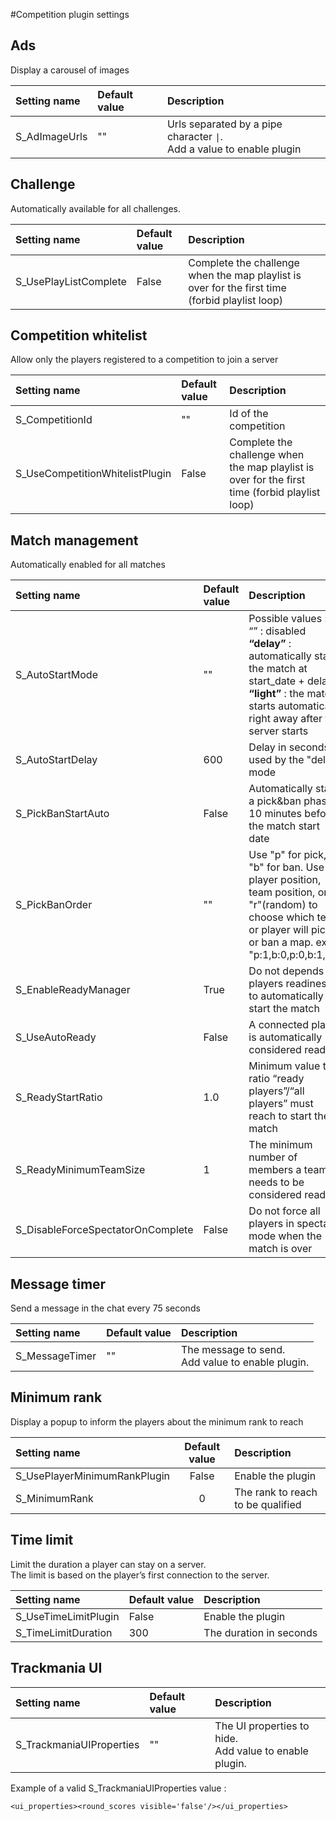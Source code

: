 #Competition plugin settings

## Ads
Display a carousel of images

| Setting name   | Default value  | Description                                                            |
|:---------------|:---------------|:-----------------------------------------------------------------------|
 | S_AdImageUrls  | ""             | Urls separated by a pipe character `\|`. <br/> Add a value to enable plugin |

## Challenge
Automatically available for all challenges.

| Setting name          | Default value  | Description                                                                                     |
|:----------------------|:---------------|:------------------------------------------------------------------------------------------------|
| S_UsePlayListComplete | False          | Complete the challenge when the map playlist is over for the first time (forbid playlist loop)  |
 

## Competition whitelist
Allow only the players registered to a competition to join a server

| Setting name                     | Default value  | Description                                                                                     |
|:---------------------------------|:---------------|:------------------------------------------------------------------------------------------------|
| S_CompetitionId                  | ""             | Id of the competition                                                                           |
| S_UseCompetitionWhitelistPlugin  | False          | Complete the challenge when the map playlist is over for the first time (forbid playlist loop)  |


## Match management
Automatically enabled for all matches

| Setting name                       | Default value  | Description                                                                                                                                                                                         |
|:-----------------------------------|:---------------|:----------------------------------------------------------------------------------------------------------------------------------------------------------------------------------------------------|
| S_AutoStartMode                    | ""             | Possible values :<br/> “” : disabled <br/> **“delay”** : automatically start the match at start_date + delay <br/> **“light”** : the match starts automatically right away after the server starts  |
| S_AutoStartDelay                   | 600            | Delay in seconds used by the "delay" mode                                                                                                                                                           |
| S_PickBanStartAuto                 | False          | Automatically start a pick&ban phase 10 minutes before the match start date                                                                                                                         |
| S_PickBanOrder                     | ""             | Use "p" for pick, "b" for ban. Use player position, team position, or "r"(random) to choose which team or player will pick or ban a map. ex: "p:1,b:0,p:0,b:1,p:r"                                  |
| S_EnableReadyManager               | True           | Do not depends on players readiness to automatically start the match                                                                                                                                |
| S_UseAutoReady                     | False          | A connected player is automatically considered ready                                                                                                                                                |
| S_ReadyStartRatio                  | 1.0            | Minimum value the ratio “ready players”/“all players” must reach to start the match                                                                                                                 |
| S_ReadyMinimumTeamSize             | 1              | The minimum number of members a team needs to be considered ready                                                                                                                                   |
| S_DisableForceSpectatorOnComplete  | False          | Do not force all players in spectator mode when the match is over                                                                                                                                   |

## Message timer
Send a message in the chat every 75 seconds

| Setting name            | Default value  | Description                                            |
|:------------------------|:---------------|:-------------------------------------------------------|
| S_MessageTimer          | ""             | The message to send. <br/> Add value to enable plugin. |

## Minimum rank
Display a popup to inform the players about the minimum rank to reach

| Setting name                 |  Default value  | Description                        |
|:-----------------------------|:---------------:|:-----------------------------------|
| S_UsePlayerMinimumRankPlugin |      False      | Enable the plugin                  |
| S_MinimumRank                |        0        | The rank to reach to be qualified  |


## Time limit
Limit the duration a player can stay on a server. <br>
The limit is based on the player’s first connection to the server.

| Setting name         | Default value  | Description              |
|:---------------------|:---------------|:-------------------------|
| S_UseTimeLimitPlugin | False          | Enable the plugin        |
| S_TimeLimitDuration  | 300            | The duration in seconds  |

## Trackmania UI

| Setting name                | Default value   | Description                                                  |
|:----------------------------|:----------------|:-------------------------------------------------------------|
| S_TrackmaniaUIProperties    | ""              | The UI properties to hide. <br/> Add value to enable plugin. |

Example of a valid S_TrackmaniaUIProperties value : <br>
```
<ui_properties><round_scores visible='false'/></ui_properties>
```
